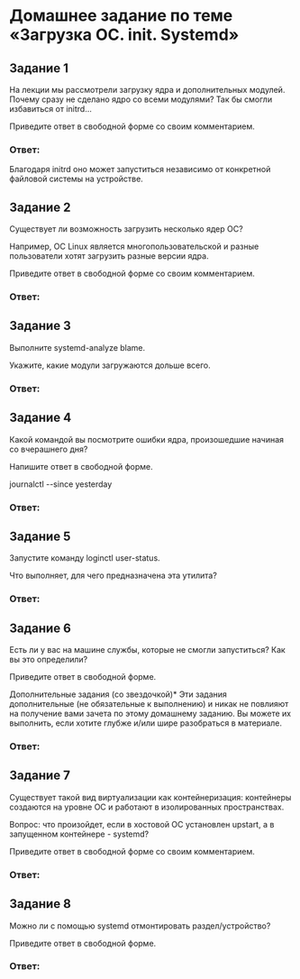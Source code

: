 # Домашнее задание по теме «Загрузка ОС. init. Systemd»

## Задание 1

На лекции мы рассмотрели загрузку ядра и дополнительных модулей. Почему сразу не сделано ядро со всеми модулями? Так бы смогли избавиться от initrd…

Приведите ответ в свободной форме со своим комментарием.

### Ответ: 

Благодаря initrd оно может запуститься независимо от конкретной файловой системы на устройстве. 

## Задание 2

Существует ли возможность загрузить несколько ядер ОС?

Например, ОС Linux является многопользовательской и разные пользователи хотят загрузить разные версии ядра.

Приведите ответ в свободной форме со своим комментарием.

### Ответ: 



## Задание 3

Выполните systemd-analyze blame.

Укажите, какие модули загружаются дольше всего.

### Ответ: 

## Задание 4

Какой командой вы посмотрите ошибки ядра, произошедшие начиная со вчерашнего дня?

Напишите ответ в свободной форме.

journalctl --since yesterday 

### Ответ: 

## Задание 5

Запустите команду loginctl user-status.

Что выполняет, для чего предназначена эта утилита?

### Ответ: 

## Задание 6

Есть ли у вас на машине службы, которые не смогли запуститься? Как вы это определили?

Приведите ответ в свободной форме.

Дополнительные задания (со звездочкой)*
Эти задания дополнительные (не обязательные к выполнению) и никак не повлияют на получение вами зачета по этому домашнему заданию. Вы можете их выполнить, если хотите глубже и/или шире разобраться в материале.

### Ответ: 

## Задание 7

Существует такой вид виртуализации как контейнеризация: контейнеры создаются на уровне ОС и работают в изолированных пространствах.

Вопрос: что произойдет, если в хостовой ОС установлен upstart, а в запущенном контейнере - systemd?

Приведите ответ в свободной форме со своим комментарием.

### Ответ: 

## Задание 8

Можно ли с помощью systemd отмонтировать раздел/устройство?

Приведите ответ в свободной форме.

### Ответ: 



